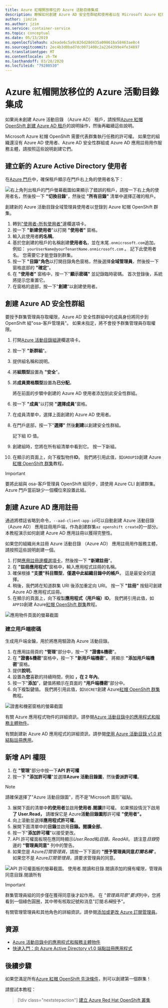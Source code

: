 ```yaml
---
title: Azure 紅帽開放移位的 Azure 活動目錄集成
description: 瞭解如何創建 Azure AD 安全性群組和使用者以在 Microsoft Azure 紅帽 OpenShift 群集上測試應用。
author: jimzim
ms.author: jzim
ms.service: container-service
ms.topic: conceptual
ms.date: 05/13/2019
ms.openlocfilehash: a2eade6c5a9c826d28d435a09861ba58463ae8c4
ms.sourcegitcommit: 2ec4b3d0bad7dc0071400c2a2264399e4fe34897
ms.translationtype: MT
ms.contentlocale: zh-TW
ms.lasthandoff: 03/28/2020
ms.locfileid: "79280530"
---
```

# <a name="azure-active-directory-integration-for-azure-red-hat-openshift"></a>Azure 紅帽開放移位的 Azure 活動目錄集成

如果尚未創建 Azure 活動目錄 （Azure AD） 租戶，請按照[Azure 紅帽 OpenShift 創建 Azure AD 租戶](howto-create-tenant.md)的說明操作，然後再繼續這些說明。

Microsoft Azure 紅帽 OpenShift 需要代表群集執行任務的許可權。 如果您的組織還沒有 Azure AD 使用者、Azure AD 安全性群組或 Azure AD 應用註冊用作服務主體，請按照這些說明創建它們。

## <a name="create-a-new-azure-active-directory-user"></a>建立新的 Azure Active Directory 使用者

在[Azure 門戶](https://portal.azure.com)中，確保租戶顯示在門戶右上角的使用者名下：

![右上角列出租戶的門戶螢幕截圖](./media/howto-create-tenant/tenant-callout.png)如果顯示了錯誤的租戶，請按一下右上角的使用者名，然後按一下 **"切換目錄**"，然後從 **"所有目錄"** 清單中選擇正確的租戶。

創建新的 Azure 活動目錄全域管理員使用者以登錄到 Azure 紅帽 OpenShift 群集。

1. 轉到["使用者-所有使用者"](https://portal.azure.com/#blade/Microsoft_AAD_IAM/UsersManagementMenuBlade/AllUsers)邊欄選項卡。
2. 按一下 **"新建使用者**"以打開 **"使用者"** 窗格。
3. 輸入此使用者**的名稱**。
4. 基於您創建的租戶的名稱創建**使用者名**，並在末尾`.onmicrosoft.com`追加。 例如： `yourUserName@yourTenantName.onmicrosoft.com` 。 記下此使用者名。 您需要它才能登錄到群集。
5. 按一下 **"目錄"角色**以打開目錄角色窗格，然後選擇**全域管理員**，然後按一下窗格底部的 **"確定**"。
6. 在 **"使用者"** 窗格中，按一下"**顯示密碼"** 並記錄臨時密碼。 首次登錄後，系統將提示您重置它。
7. 在窗格的底部，按一下"**創建**"以創建使用者。

## <a name="create-an-azure-ad-security-group"></a>創建 Azure AD 安全性群組

要授予群集管理員存取權限，Azure AD 安全性群組中的成員身份將同步到 OpenShift 組"osa-客戶管理員"。 如果未指定，將不會授予群集管理員存取權限。

1. 打開[Azure 活動目錄組邊](https://portal.azure.com/#blade/Microsoft_AAD_IAM/GroupsManagementMenuBlade/AllGroups)欄選項卡。
2. 按一下 **"新群組**"。
3. 提供組名稱和說明。
4. 將**組類型**設置為 **"安全**"。
5. 將**成員資格類型**設置為**已分配**。

    將在前面的步驟中創建的 Azure AD 使用者添加到此安全性群組。

6. 按一下 **"成員**"以打開 **"選擇成員**"窗格。
7. 在成員清單中，選擇上面創建的 Azure AD 使用者。
8. 在門戶底部，按一下"**選擇"** 然後**創建**以創建安全性群組。

    記下組 ID 值。

9. 創建組時，您將在所有組清單中看到它。 按一下新組。
10. 在顯示的頁面上，向下複製物件**ID**。 我們將引用此值，如`GROUPID`創建 Azure[紅帽 OpenShift 群集](tutorial-create-cluster.md)教程。

> [!IMPORTANT]
> 要將此組與 osa-客戶管理員 OpenShift 組同步，請使用 Azure CLI 創建群集。 Azure 門戶當前缺少一個欄位來設置此組。

## <a name="create-an-azure-ad-app-registration"></a>創建 Azure AD 應用註冊

通過將標誌省略到命令，`--aad-client-app-id`可以自動創建 Azure 活動目錄 （Azure AD） 應用註冊用戶端，作為創建群集`az openshift create`的一部分。 本教程演示如何創建 Azure AD 應用註冊以獲得完整性。

如果您的組織尚未註冊 Azure 活動目錄 （Azure AD） 應用註冊用作服務主體，請按照這些說明創建一個。

1. 打開[應用註冊邊欄選項卡](https://portal.azure.com/#blade/Microsoft_AAD_IAM/ActiveDirectoryMenuBlade/RegisteredAppsPreview)，然後按一下 **"新建註冊**"。
2. 在 **"註冊應用程式**"窗格中，輸入應用程式註冊的名稱。
3. 確保根據 **"支援"科目類型**，**僅選中此組織目錄中的帳戶**。 這是最安全的選擇。
4. 稍後，我們將在知道群集 URI 後添加重定向 URI。 按一下 **"註冊"** 按鈕可創建 Azure AD 應用程式註冊。
5. 在顯示的頁面上，向下複製**應用程式（用戶端）ID**。 我們將引用此值，如`APPID`創建 Azure[紅帽 OpenShift 群集](tutorial-create-cluster.md)教程。

![應用物件頁面的螢幕截圖](./media/howto-create-tenant/get-app-id.png)

### <a name="create-a-client-secret"></a>建立用戶端密碼

生成用戶端金鑰，用於將應用驗證為 Azure 活動目錄。

1. 在應用註冊頁的 **"管理**"部分中，按一下 **"證書&機密**"。
2. 在 **"證書&機密**"窗格中，按一下 **"新用戶端機密**"。  將顯示 **"添加用戶端機密**"窗格。
3. 提供**說明**。
4. 設置為**您**喜歡的持續時間，例如 **，在 2 年內**。
5. 按一下"**添加**"，鍵值將顯示在頁面的 **"用戶端機密**"部分中。
6. 向下複製鍵值。 我們將引用此值，如`SECRET`創建 Azure[紅帽 OpenShift 群集](tutorial-create-cluster.md)教程。

![證書和機密窗格的螢幕截圖](./media/howto-create-tenant/create-key.png)

有關 Azure 應用程式物件的詳細資訊，請參閱[Azure 活動目錄中的應用程式和服務主體物件](https://docs.microsoft.com/azure/active-directory/develop/app-objects-and-service-principals)。

有關創建新 Azure AD 應用程式的詳細資訊，請參閱[使用 Azure 活動目錄 v1.0 終結點註冊應用](https://docs.microsoft.com/azure/active-directory/develop/quickstart-v1-add-azure-ad-app)。

## <a name="add-api-permissions"></a>新增 API 權限

[//]: # (不要更改為微軟圖形。它不適用於微軟圖形。)
1. 在 **"管理**"部分中按一下**API 許可權**
2. 按一下 **"添加許可權**"並選擇**Azure 活動目錄圖**，然後**委派許可權**。
> [!NOTE]
> 請確保選擇了"Azure 活動目錄圖"，而不是"Microsoft 圖形"磁貼。

3. 展開下面的清單中**的使用者**並啟用**使用者.閱讀**許可權。 如果預設情況下啟用**了 User.Read，** 請確保它是 Azure**活動目錄圖形**許可權 **"使用者"。**
4. 向上滾動並選擇**應用程式許可權**。
5. 展開下面清單中的**目錄**並啟用**目錄。閱讀全部**。
6. 按一下"**添加許可權**"以接受更改。
7. API 許可權面板現在應同時顯示*User.Read*和*目錄。ReadAll*。 請注意*目錄*旁邊的 **"管理員同意"** 列中的警告。
8. 如果您是 Azure*訂閱管理員*，請按一下下面的 **"授予管理員同意*訂閱名稱***"。 如果您不是 Azure*訂閱管理員*，請要求管理員的同意。

![API 許可權面板的螢幕截圖。 使用者.閱讀和目錄.閱讀添加的擁有權限，管理員同意目錄.閱讀所有](./media/howto-aad-app-configuration/permissions-required.png)

> [!IMPORTANT]
> 群集管理員組的同步僅在獲得同意後才起作用。 在 *"管理員同意"要求*列中，您將看到一個綠色圓圈，其中帶有核取記號和消息"訂閱*名稱*授予"。

有關管理管理員和其他角色的詳細資訊，請參閱[添加或更改 Azure 訂閱管理員](https://docs.microsoft.com/azure/billing/billing-add-change-azure-subscription-administrator)。

## <a name="resources"></a>資源

* [Azure 活動目錄中的應用程式和服務主體物件](https://docs.microsoft.com/azure/active-directory/develop/app-objects-and-service-principals)
* [快速入門：向 Azure Active Directory v1.0 端點註冊應用程式](https://docs.microsoft.com/azure/active-directory/develop/quickstart-v1-add-azure-ad-app)

## <a name="next-steps"></a>後續步驟

如果您滿足所有[Azure 紅帽 OpenShift 先決條件](howto-setup-environment.md)，則可以創建第一個群集！

請嘗試本教程：
> [!div class="nextstepaction"]
> [建立 Azure Red Hat OpenShift 叢集](tutorial-create-cluster.md)
